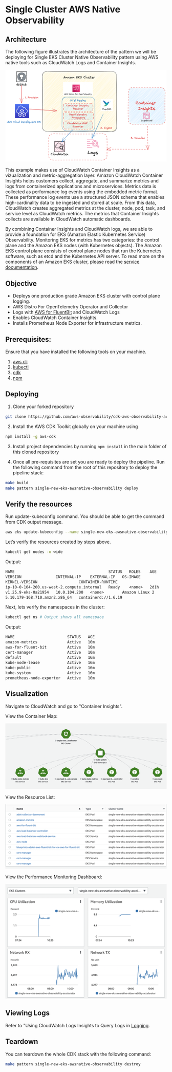# Single Cluster AWS Native Observability

## Architecture

The following figure illustrates the architecture of the pattern we will be deploying for Single EKS Cluster Native Observability pattern using AWS native tools such as CloudWatch Logs and Container Insights.

![Architecture](../images/cloud-native-arch.png)

This example makes use of CloudWatch Container Insights as a vizualization and metric-aggregation layer.
Amazon CloudWatch Container Insights helps customers collect, aggregate, and summarize metrics and logs from containerized applications and microservices. Metrics data is collected as performance log events using the embedded metric format. These performance log events use a structured JSON schema that enables high-cardinality data to be ingested and stored at scale. From this data, CloudWatch creates aggregated metrics at the cluster, node, pod, task, and service level as CloudWatch metrics. The metrics that Container Insights collects are available in CloudWatch automatic dashboards.

By combining Container Insights and CloudWatch logs, we are able to provide a foundation for EKS (Amazon Elastic Kubernetes Service) Observability. Monitoring EKS for metrics has two categories:
the control plane and the Amazon EKS nodes (with Kubernetes objects).
The Amazon EKS control plane consists of control plane nodes that run the Kubernetes software,
such as etcd and the Kubernetes API server. To read more on the components of an Amazon EKS cluster,
please read the [service documentation](https://docs.aws.amazon.com/eks/latest/userguide/clusters.html).

## Objective

- Deploys one production grade Amazon EKS cluster with control plane logging.
- AWS Distro For OpenTelemetry Operator and Collector
- Logs with [AWS for FluentBit](https://github.com/aws/aws-for-fluent-bit) and CloudWatch Logs
- Enables CloudWatch Container Insights.
- Installs Prometheus Node Exporter for infrastructure metrics.

## Prerequisites:

Ensure that you have installed the following tools on your machine.

1. [aws cli](https://docs.aws.amazon.com/cli/latest/userguide/install-cliv2.html)
2. [kubectl](https://Kubernetes.io/docs/tasks/tools/)
3. [cdk](https://docs.aws.amazon.com/cdk/v2/guide/getting_started.html#getting_started_install)
4. [npm](https://docs.npmjs.com/cli/v8/commands/npm-install)

## Deploying

1. Clone your forked repository

```sh
git clone https://github.com/aws-observability/cdk-aws-observability-accelerator.git
```

2. Install the AWS CDK Toolkit globally on your machine using

```bash
npm install -g aws-cdk
```

3. Install project dependencies by running `npm install` in the main folder of this cloned repository

4. Once all pre-requisites are set you are ready to deploy the pipeline. Run the following command from the root of this repository to deploy the pipeline stack:

```bash
make build
make pattern single-new-eks-awsnative-observability deploy
```

## Verify the resources

Run update-kubeconfig command. You should be able to get the command from CDK output message.

```bash
aws eks update-kubeconfig --name single-new-eks-awsnative-observability-accelerator --region <your region> --role-arn arn:aws:iam::xxxxxxxxx:role/single-new-eks-awsnative-singleneweksawsnativeobs-JN3QM2KMBNCO
```

Let’s verify the resources created by steps above.

```bash
kubectl get nodes -o wide
```
Output:

```console
NAME                                         STATUS   ROLES    AGE    VERSION               INTERNAL-IP    EXTERNAL-IP   OS-IMAGE         KERNEL-VERSION                  CONTAINER-RUNTIME
ip-10-0-104-200.us-west-2.compute.internal   Ready    <none>   2d1h   v1.25.9-eks-0a21954   10.0.104.200   <none>        Amazon Linux 2   5.10.179-168.710.amzn2.x86_64   containerd://1.6.19
```

Next, lets verify the namespaces in the cluster:

```bash
kubectl get ns # Output shows all namespace
```

Output:

```console
NAME                       STATUS   AGE
amazon-metrics             Active   10m
aws-for-fluent-bit         Active   10m
cert-manager               Active   10m
default                    Active   16m
kube-node-lease            Active   16m
kube-public                Active   16m
kube-system                Active   16m
prometheus-node-exporter   Active   10m
```

## Visualization

Navigate to CloudWatch and go to "Container Insights".

View the Container Map:

![Container_Map](../images/container-map.png)

View the Resource List:

![Resource_List](../images/resource-list.png)

View the Performance Monitoring Dashboard:

![Perf_Dashboard](../images/perf-mon.png)

## Viewing Logs

Refer to "Using CloudWatch Logs Insights to Query Logs in [Logging](../../logs.md).


## Teardown

You can teardown the whole CDK stack with the following command:

```bash
make pattern single-new-eks-awsnative-observability destroy
```